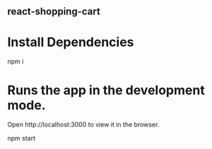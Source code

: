 ## react-shopping-cart

# Install Dependencies
npm i

# Runs the app in the development mode.
Open http://localhost:3000 to view it in the browser.

npm start
